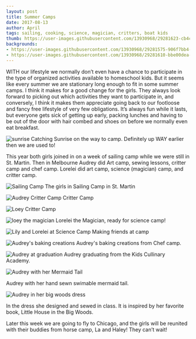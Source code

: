 ```yaml
---
layout: post
title: Summer Camps
date: 2017-08-13
author: April
tags: sailing, cooking, science, magician, critters, boat kids 
thumb: https://user-images.githubusercontent.com/13930968/29281623-cb4ccb6a-80ed-11e7-9280-bea04f939166.JPG
backgrounds:
- https://user-images.githubusercontent.com/13930968/29281575-906f7bb4-80ed-11e7-80bd-a7b1d1023009.jpg
- https://user-images.githubusercontent.com/13930968/29281610-bbe00dea-80ed-11e7-96c2-cef2439a526c.jpg
---
```


WITH our lifestyle we normally don’t even have a chance to participate in the type of organized activities available to homeschool kids. But it seems like every summer we are stationary long enough to fit in some summer camps. I think it makes for a good change for the girls. They always look forward to picking out which activities they want to participate in, and conversely, I think it makes them appreciate going back to our footloose and fancy free lifestyle of very few obligations. It’s always fun while it lasts, but everyone gets sick of getting up early, packing lunches and having to be out of the door with hair combed and shoes on before we normally even eat breakfast. 

![sunrise](https://user-images.githubusercontent.com/13930968/29300975-1bee9928-8147-11e7-8e8c-2f84ac707bd3.JPG)
Catching Sunrise on the way to camp. Definitely up WAY earlier then we are used to! 


This year both girls joined in on a week of sailing camp while we were still in St. Martin. Then in Melbourne Audrey did Art camp, sewing lessons, critter camp and chef camp. Lorelei did art camp, science (magician) camp, and critter camp. 

![Sailing Camp](https://user-images.githubusercontent.com/13930968/29281623-cb4ccb6a-80ed-11e7-9280-bea04f939166.JPG)
The girls in Sailing Camp in St. Martin

![Audrey Critter Camp](https://user-images.githubusercontent.com/13930968/29281524-59a676aa-80ed-11e7-9849-fdc3364ae4d5.JPG)
Critter Camp

![Loey Critter Camp](https://user-images.githubusercontent.com/13930968/29281528-5d91e0ba-80ed-11e7-802f-c9207fa97732.JPG)

![loey the magician](https://user-images.githubusercontent.com/13930968/29301080-c8517afa-8147-11e7-9f38-4671eb32b045.JPG)
Lorelei the Magician, ready for science camp! 

![Lily and Lorelei at Science Camp](https://user-images.githubusercontent.com/13930968/29281575-906f7bb4-80ed-11e7-80bd-a7b1d1023009.jpg)
Making friends at camp

![Audrey's baking creations](https://user-images.githubusercontent.com/13930968/29281586-a011ffc4-80ed-11e7-9b0a-142c4ae12d34.jpg)
Audrey's baking creations from Chef camp. 

![Audrey at graduation](https://user-images.githubusercontent.com/13930968/29281604-afcd08b4-80ed-11e7-8e96-0f13ab2e030d.jpg)
Audrey graduating from the Kids Cullinary Academy. 

![Audrey with her Mermaid Tail](https://user-images.githubusercontent.com/13930968/29281610-bbe00dea-80ed-11e7-96c2-cef2439a526c.jpg)

Audrey with her hand sewn swimable mermaid tail. 

![Audrey in her big woods dress](https://user-images.githubusercontent.com/13930968/29300986-24d34bec-8147-11e7-8cdd-5f62f8d80150.jpg)

In the dress she designed and sewed in class. It is inspired by her favorite book, Little House in the Big Woods. 

Later this week we are going to fly to Chicago, and the girls will be reunited with their buddies from horse camp, La and Haley! They can’t wait! 
